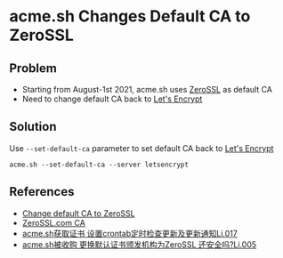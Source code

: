 # acme.sh Changes Default CA to ZeroSSL

## Problem
* Starting from August-1st 2021, acme.sh uses [ZeroSSL](https://zerossl.com/) as default CA
* Need to change default CA back to [Let's Encrypt](https://letsencrypt.org/)

## Solution
Use `--set-default-ca` parameter to set default CA back to [Let's Encrypt](https://letsencrypt.org/)

```
acme.sh --set-default-ca --server letsencrypt
```

## References
* [Change default CA to ZeroSSL](https://github.com/acmesh-official/acme.sh/wiki/Change-default-CA-to-ZeroSSL)
* [ZeroSSL.com CA](https://github.com/acmesh-official/acme.sh/wiki/ZeroSSL.com-CA)
* [acme.sh获取证书 设置crontab定时检查更新及更新通知Li.017](https://zhuanlan.zhihu.com/p/393423092)
* [acme.sh被收购 更换默认证书颁发机构为ZeroSSL 还安全吗?Li.005](https://lizicai.com/p/acme.sh%E8%A2%AB%E6%94%B6%E8%B4%AD-%E6%9B%B4%E6%8D%A2%E9%BB%98%E8%AE%A4%E8%AF%81%E4%B9%A6%E9%A2%81%E5%8F%91%E6%9C%BA%E6%9E%84%E4%B8%BAzerossl-%E8%BF%98%E5%AE%89%E5%85%A8%E5%90%97li.005/)
